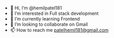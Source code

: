 - 👋 Hi, I’m @hemilpatel181
- 👀 I’m interested in Full stack development
- 🌱 I’m currently learning Frontend
- 💞️ I’m looking to collaborate on Gmail
- 📫 How to reach me patelhemil181@gmail.com

<!---
hemilpatel181/hemilpatel181 is a ✨ special ✨ repository because its `README.md` (this file) appears on your GitHub profile.
You can click the Preview link to take a look at your changes.
--->
